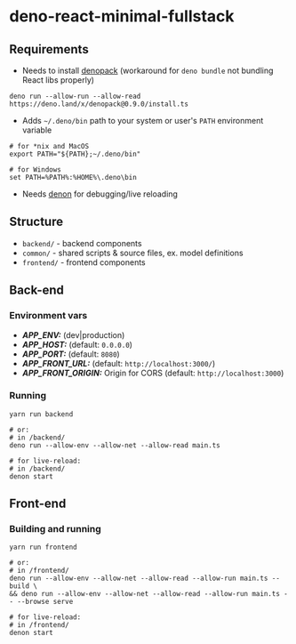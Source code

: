 # deno-react-minimal-fullstack

## Requirements

* Needs to install [denopack](https://denopack.mod.land/) (workaround for `deno bundle` not bundling React libs properly)
```shell
deno run --allow-run --allow-read https://deno.land/x/denopack@0.9.0/install.ts
```
* Adds `~/.deno/bin` path to your system or user's `PATH` environment variable
```shell
# for *nix and MacOS
export PATH="${PATH};~/.deno/bin"

# for Windows
set PATH=%PATH%:%HOME%\.deno\bin
```
* Needs [denon](https://github.com/denosaurs/denon) for debugging/live reloading

## Structure

* `backend/` - backend components
* `common/` - shared scripts & source files, ex. model definitions
* `frontend/` - frontend components

## Back-end

### Environment vars
* ***APP_ENV:*** (dev|production)
* ***APP_HOST:*** (default: `0.0.0.0`)
* ***APP_PORT:*** (default: `8080`)
* ***APP_FRONT_URL:*** (default: `http://localhost:3000/`)
* ***APP_FRONT_ORIGIN:*** Origin for CORS (default: `http://localhost:3000`)

### Running

```shell
yarn run backend

# or:
# in /backend/
deno run --allow-env --allow-net --allow-read main.ts

# for live-reload:
# in /backend/
denon start
```

## Front-end

### Building and running

```shell
yarn run frontend

# or:
# in /frontend/
deno run --allow-env --allow-net --allow-read --allow-run main.ts -- build \
&& deno run --allow-env --allow-net --allow-read --allow-run main.ts -- --browse serve

# for live-reload:
# in /frontend/
denon start
```
